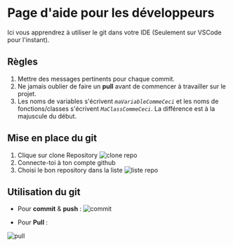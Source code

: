 Page d'aide pour les développeurs
===
Ici vous apprendrez à utiliser le git dans votre IDE (Seulement sur VSCode pour l'instant).

## Règles

1. Mettre des messages pertinents pour chaque commit.
2. Ne jamais oublier de faire un **pull** avant de commencer à travailler sur le projet.
3. Les noms de variables s'écrivent _`maVariableCommeCeci`_ et les noms de fonctions/classes s'écrivent _`MaClassCommeCeci`_. La différence est à la majuscule du début.

## Mise en place du git

1. Clique sur clone Repository
![clone repo](https://code.visualstudio.com/assets/docs/sourcecontrol/github/git-clone-button.png)
2. Connecte-toi à ton compte github
3. Choisi le bon repository dans la liste
![liste repo](https://code.visualstudio.com/assets/docs/sourcecontrol/github/github-repo-dropdown.png)

## Utilisation du git

* Pour **commit** & **push** :
![commit](https://itsfoss.com/content/images/2023/04/push-chnages-to-github-repo-from-vs-code.png)

* Pour **Pull** :

![pull](https://i.ibb.co/yVsJPK1/visual-studio-code-show-git-output.png)
